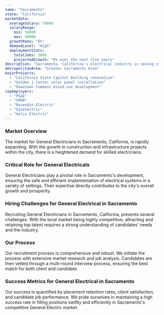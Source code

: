 ```yaml
---
name: "Sacramento"
state: "California"
marketData:
  averageSalary: 70000
  salaryRange:
    min: 50000
    max: 90000
  growthRate: "6%"
  demandLevel: "High"
  employmentStats:
    totalJobs: 5000
    projectedGrowth: "6% over the next five years"
description: "Sacramento, California's electrical industry is seeing steady growth, fueled by an ongoing tech boom and a burgeoning green energy sector."
metropolitanArea: "Greater Sacramento Area"
majorProjects:
  - "California State Capitol Building renovation"
  - "Golden 1 Center solar panel installation"
  - "Downtown Commons mixed-use development"
topEmployers:
  - "PG&E"
  - "SMUD"
  - "Rosendin Electric"
  - "Dynalectric"
  - "Helix Electric"
---
```


### Market Overview
The market for General Electricians in Sacramento, California, is rapidly expanding. With the growth in construction and infrastructure projects within the city, there is a heightened demand for skilled electricians.

### Critical Role for General Electricals
General Electricians play a pivotal role in Sacramento's development, ensuring the safe and efficient implementation of electrical systems in a variety of settings. Their expertise directly contributes to the city's overall growth and prosperity.

### Hiring Challenges for General Electrical in Sacramento
Recruiting General Electricians in Sacramento, California, presents several challenges. With the local market being highly competitive, attracting and retaining top talent requires a strong understanding of candidates' needs and the industry.

### Our Process
Our recruitment process is comprehensive and robust. We initiate the process with extensive market research and job analysis. Candidates are then vetted through a multi-round interview process, ensuring the best match for both client and candidate.

### Success Metrics for General Electrical in Sacramento
Our success is quantified by placement retention rates, client satisfaction, and candidate job performance. We pride ourselves in maintaining a high success rate in filling positions swiftly and efficiently in Sacramento's competitive General Electric market.